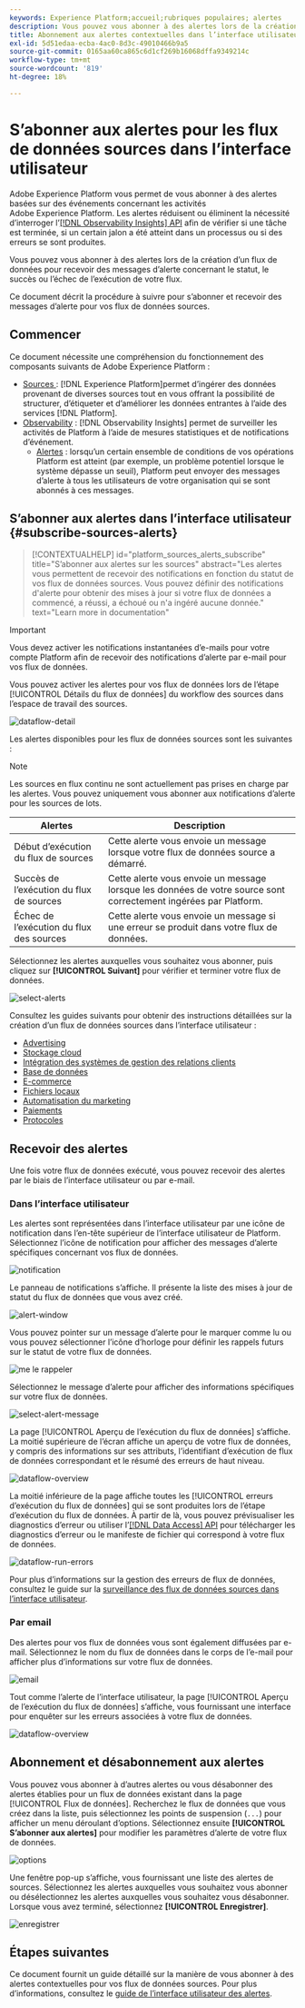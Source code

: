 ```yaml
---
keywords: Experience Platform;accueil;rubriques populaires; alertes
description: Vous pouvez vous abonner à des alertes lors de la création d’un flux de données pour recevoir des messages d’alerte concernant le statut, le succès ou l’échec de l’exécution de votre flux de données.
title: Abonnement aux alertes contextuelles dans l’interface utilisateur
exl-id: 5d51edaa-ecba-4ac0-8d3c-49010466b9a5
source-git-commit: 0165aa60ca865c6d1cf269b16068dffa9349214c
workflow-type: tm+mt
source-wordcount: '819'
ht-degree: 18%

---
```


# S’abonner aux alertes pour les flux de données sources dans l’interface utilisateur

Adobe Experience Platform vous permet de vous abonner à des alertes basées sur des événements concernant les activités Adobe Experience Platform. Les alertes réduisent ou éliminent la nécessité d’interroger l’[[!DNL Observability Insights] API](../../../observability/api/overview.md) afin de vérifier si une tâche est terminée, si un certain jalon a été atteint dans un processus ou si des erreurs se sont produites.

Vous pouvez vous abonner à des alertes lors de la création d’un flux de données pour recevoir des messages d’alerte concernant le statut, le succès ou l’échec de l’exécution de votre flux.

Ce document décrit la procédure à suivre pour s’abonner et recevoir des messages d’alerte pour vos flux de données sources.

## Commencer

Ce document nécessite une compréhension du fonctionnement des composants suivants de Adobe Experience Platform :

* [Sources ](../../home.md): [!DNL Experience Platform]permet d’ingérer des données provenant de diverses sources tout en vous offrant la possibilité de structurer, d’étiqueter et d’améliorer les données entrantes à l’aide des services [!DNL Platform].
* [Observability](../../../observability/home.md) : [!DNL Observability Insights] permet de surveiller les activités de Platform à l’aide de mesures statistiques et de notifications d’événement.
   * [Alertes](../../../observability/alerts/overview.md) : lorsqu’un certain ensemble de conditions de vos opérations Platform est atteint (par exemple, un problème potentiel lorsque le système dépasse un seuil), Platform peut envoyer des messages d’alerte à tous les utilisateurs de votre organisation qui se sont abonnés à ces messages.

## S’abonner aux alertes dans l’interface utilisateur {#subscribe-sources-alerts}

>[!CONTEXTUALHELP]
>id="platform_sources_alerts_subscribe"
>title="S’abonner aux alertes sur les sources"
>abstract="Les alertes vous permettent de recevoir des notifications en fonction du statut de vos flux de données sources. Vous pouvez définir des notifications d&#39;alerte pour obtenir des mises à jour si votre flux de données a commencé, a réussi, a échoué ou n&#39;a ingéré aucune donnée."
>text="Learn more in documentation"

>[!IMPORTANT]
>
>Vous devez activer les notifications instantanées d’e-mails pour votre compte Platform afin de recevoir des notifications d’alerte par e-mail pour vos flux de données.

Vous pouvez activer les alertes pour vos flux de données lors de l’étape [!UICONTROL Détails du flux de données] du workflow des sources dans l’espace de travail des sources.

![dataflow-detail](../../images/tutorials/alerts/dataflow-detail.png)

Les alertes disponibles pour les flux de données sources sont les suivantes :

>[!NOTE]
>
>Les sources en flux continu ne sont actuellement pas prises en charge par les alertes. Vous pouvez uniquement vous abonner aux notifications d’alerte pour les sources de lots.

| Alertes | Description |
| --- | --- |
| Début d’exécution du flux de sources | Cette alerte vous envoie un message lorsque votre flux de données source a démarré. |
| Succès de l’exécution du flux de sources | Cette alerte vous envoie un message lorsque les données de votre source sont correctement ingérées par Platform. |
| Échec de l’exécution du flux des sources | Cette alerte vous envoie un message si une erreur se produit dans votre flux de données. |

Sélectionnez les alertes auxquelles vous souhaitez vous abonner, puis cliquez sur **[!UICONTROL Suivant]** pour vérifier et terminer votre flux de données.

![select-alerts](../../images/tutorials/alerts/select-alerts.png)

Consultez les guides suivants pour obtenir des instructions détaillées sur la création d’un flux de données sources dans l’interface utilisateur :

* [Advertising](./dataflow/advertising.md)
* [Stockage cloud](./dataflow/batch/cloud-storage.md)
* [Intégration des systèmes de gestion des relations clients](./dataflow/crm.md)
* [Base de données](./dataflow/databases.md)
* [E-commerce](./dataflow/ecommerce.md)
* [Fichiers locaux](./create/local-system/local-file-upload.md)
* [Automatisation du marketing](./dataflow/marketing-automation.md)
* [Paiements](./dataflow/payments.md)
* [Protocoles](./dataflow/protocols.md)

## Recevoir des alertes

Une fois votre flux de données exécuté, vous pouvez recevoir des alertes par le biais de l’interface utilisateur ou par e-mail.

### Dans l’interface utilisateur

Les alertes sont représentées dans l’interface utilisateur par une icône de notification dans l’en-tête supérieur de l’interface utilisateur de Platform. Sélectionnez l’icône de notification pour afficher des messages d’alerte spécifiques concernant vos flux de données.

![notification](../../images/tutorials/alerts/notification.png)

Le panneau de notifications s’affiche. Il présente la liste des mises à jour de statut du flux de données que vous avez créé.

![alert-window](../../images/tutorials/alerts/alert-window.png)

Vous pouvez pointer sur un message d’alerte pour le marquer comme lu ou vous pouvez sélectionner l’icône d’horloge pour définir les rappels futurs sur le statut de votre flux de données.

![me le rappeler](../../images/tutorials/alerts/remind-me.png)

Sélectionnez le message d’alerte pour afficher des informations spécifiques sur votre flux de données.

![select-alert-message](../../images/tutorials/alerts/select-alert-message.png)

La page [!UICONTROL Aperçu de l’exécution du flux de données] s’affiche. La moitié supérieure de l’écran affiche un aperçu de votre flux de données, y compris des informations sur ses attributs, l’identifiant d’exécution de flux de données correspondant et le résumé des erreurs de haut niveau.

![dataflow-overview](../../images/tutorials/alerts/dataflow-overview.png)

La moitié inférieure de la page affiche toutes les [!UICONTROL erreurs d’exécution du flux de données] qui se sont produites lors de l’étape d’exécution du flux de données. À partir de là, vous pouvez prévisualiser les diagnostics d’erreur ou utiliser l’[[!DNL Data Access] API](https://www.adobe.io/experience-platform-apis/references/data-access/) pour télécharger les diagnostics d’erreur ou le manifeste de fichier qui correspond à votre flux de données.

![dataflow-run-errors](../../images/tutorials/alerts/dataflow-run-error.png)

Pour plus d’informations sur la gestion des erreurs de flux de données, consultez le guide sur la [surveillance des flux de données sources dans l’interface utilisateur](../../../dataflows/ui/monitor-sources.md).

### Par email

Des alertes pour vos flux de données vous sont également diffusées par e-mail. Sélectionnez le nom du flux de données dans le corps de l’e-mail pour afficher plus d’informations sur votre flux de données.

![email](../../images/tutorials/alerts/email.png)

Tout comme l’alerte de l’interface utilisateur, la page [!UICONTROL Aperçu de l’exécution du flux de données] s’affiche, vous fournissant une interface pour enquêter sur les erreurs associées à votre flux de données.

![dataflow-overview](../../images/tutorials/alerts/dataflow-overview.png)

## Abonnement et désabonnement aux alertes

Vous pouvez vous abonner à d’autres alertes ou vous désabonner des alertes établies pour un flux de données existant dans la page [!UICONTROL Flux de données]. Recherchez le flux de données que vous créez dans la liste, puis sélectionnez les points de suspension (`...`) pour afficher un menu déroulant d’options. Sélectionnez ensuite **[!UICONTROL S’abonner aux alertes]** pour modifier les paramètres d’alerte de votre flux de données.

![options ](../../images/tutorials/alerts/options.png)

Une fenêtre pop-up s’affiche, vous fournissant une liste des alertes de sources. Sélectionnez les alertes auxquelles vous souhaitez vous abonner ou désélectionnez les alertes auxquelles vous souhaitez vous désabonner. Lorsque vous avez terminé, sélectionnez **[!UICONTROL Enregistrer]**.

![enregistrer](../../images/tutorials/alerts/save.png)

## Étapes suivantes

Ce document fournit un guide détaillé sur la manière de vous abonner à des alertes contextuelles pour vos flux de données sources. Pour plus d’informations, consultez le [guide de l’interface utilisateur des alertes](../../../observability/alerts/ui.md).